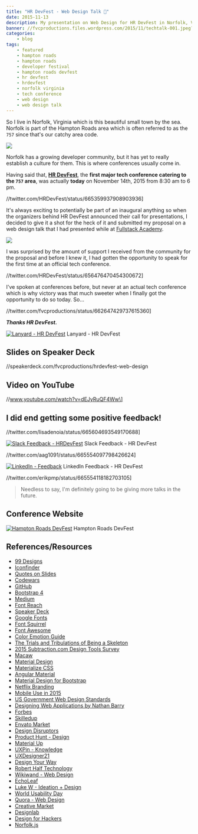 ```yaml
---
title: "HR DevFest - Web Design Talk 🎨️"
date: 2015-11-13
description: My presentation on Web Design for HR DevFest in Norfolk, VA on November 14th, 2015.
banner: //fvcproductions.files.wordpress.com/2015/11/techtalk-001.jpeg?w=1024&h=435&crop=1
categories:
    - blog
tags:
    - featured
    - hampton roads
    - hampton roads
    - developer festival
    - hampton roads devfest
    - hr devfest
    - hrdevfest
    - norfolk virginia
    - tech conference
    - web design
    - web design talk
---
```


So I live in Norfolk, Virginia which is this beautiful small town by the sea. Norfolk is part of the Hampton Roads area which is often referred to as the `757` since that's our catchy area code.

![](//sci.odu.edu/bem/images/Photos/Downtown%20Norfolk%20Photo.jpg)

Norfolk has a growing developer community, but it has yet to really establish a culture for them. This is where conferences usually come in.

Having said that, **[HR DevFest](//hrdevfest.org "HRDevFest")**, the **first major tech conference catering to the `757` area**, was actually **today** on November 14th, 2015 from 8:30 am to 6 pm.

//twitter.com/HRDevFest/status/665359937908903936\]

It's always exciting to potentially be part of an inaugural anything so when the organizers behind HR DevFest announced their call for presentations, I decided to give it a shot for the heck of it and submitted my proposal on a web design talk that I had presented while at [Fullstack Academy](//fullstackacademy.com "Fullstack Academy").

![](//i.stack.imgur.com/7cBUc.jpg)

I was surprised by the amount of support I received from the community for the proposal and before I knew it, I had gotten the opportunity to speak for the first time at an official tech conference.

//twitter.com/HRDevFest/status/656476470454300672\]

I've spoken at conferences before, but never at an actual tech conference which is why victory was that much sweeter when I finally got the opportunity to do so today. So…

//twitter.com/fvcproductions/status/662647429737615360\]

**_Thanks HR DevFest._**

[![Lanyard - HR
DevFest](//fvcproductions.files.wordpress.com/2015/11/img_0100.jpg)](//fvcproductions.com/blog/2015/11/13/hrdevfest-talk/img_0100/) Lanyard - HR DevFest

## Slides on Speaker Deck

//speakerdeck.com/fvcproductions/hrdevfest-web-design

## Video on YouTube

//www.youtube.com/watch?v=dEJyRuQF4Ww\]

## I did end getting some positive feedback!

//twitter.com/lisadenoia/status/665604693549170688\]

[![Slack Feedback -
HRDevFest](//fvcproductions.files.wordpress.com/2015/11/screenshot-2015-11-14-20-14-11.png)](//fvcproductions.com/blog/2015/11/13/hrdevfest-talk/screenshot-2015-11-14-20-14-11/) Slack Feedback - HR DevFest

//twitter.com/aag1091/status/665554097798426624\]

[![LinkedIn -
Feedback](//fvcproductions.files.wordpress.com/2015/11/screenshot-2015-11-14-23-14-32.png)](//fvcproductions.com/blog/2015/11/13/hrdevfest-talk/screenshot-2015-11-14-23-14-32/) LinkedIn Feedback - HR DevFest

//twitter.com/erikpmp/status/665554118182703105\]

> Needless to say, I'm definitely going to be giving more talks in the future.

## Conference Website

[![Hampton Roads
DevFest](//fvcproductions.files.wordpress.com/2015/11/hampton-roads-devfest.jpg)](//hrdevfest.org/) Hampton Roads DevFest

## References/Resources

* [99 Designs](//99designs.com/)
* [Iconfinder](//www.iconfinder.com/iconsets/iconsimple-logotypes)
* [Quotes on Slides](//quotesonslides.ideationkings.com/)
* [Codewars](//codewars.com)
* [GitHub](//github.com)
* [Bootstrap 4](//v4-alpha.getbootstrap.com/)
* [Medium](//medium.com/tag/design)
* [Font Reach](//fontreach.com)
* [Speaker Deck](//speakerdeck.com/p/featured)
* [Google Fonts](//google.com/fonts)
* [Font Squirrel](//fontsquirrel.com/)
* [Font Awesome](//fontawesome.com/)
* [Color Emotion Guide](//visual.ly/color-emotion-guide)
* [The Trials and Tribulations of Being a Skeleton](//vimeo.com/108496060)
* [2015 Subtraction.com Design Tools Survey](//tools.subtraction.com/)
* [Macaw](//macaw.co)
* [Material Design](//www.google.com/design/spec/material-design/introduction.html)
* [Materialize CSS](//materializecss.com/)
* [Angular Material](//material.angularjs.org/latest/)
* [Material Design for Bootstrap](//fezvrasta.github.io/bootstrap-material-design/)
* [Netflix Branding](//gretelny.com/project/56/netflix-branding)
* [Mobile Use in 2015](//www.pewinternet.org/2015/04/01/us-smartphone-use-in-2015/)
* [US Government Web Design Standards](//playbook.cio.gov/designstandards/)
* [Designing Web Applications by Nathan Barry](//nathanbarry.com/webapps/)
* [Forbes](//www.forbes.com/sites/calebmelby/2012/10/05/the-top-5-ugliest-billionaire-websites/)
* [Skilledup](//www.skilledup.com/articles/christopher-nolan-movies-teach-winning-hackathons)
* [Envato Market](//themeforest.net/community/market)
* [Design Disruptors](//designdisruptors.com)
* [Product Hunt - Design](//www.producthunt.com/#!/s/posts/design)
* [Material Up](//www.materialup.com/)
* [UXPin - Knowledge](//www.uxpin.com/knowledge.html)
* [UXDesigner21](//uxdesigner21.com/)
* [Design Your Way](www.designyourway.net/blog/inspiration/the-case-against-using-bootstrap-to-design-websites/)
* [Robert Half Technology](www.roberthalf.com/technology/blog/6-reasons-why-coders-should-understand-design)
* [Wikiwand - Web Design](//www.wikiwand.com/en/Web_design)
* [EchoLeaf](//www.echoleaf.com/blog/why-website-design-so-important)
* [Luke W - Ideation + Design](//www.lukew.com/ff/entry.asp?1945)
* [World Usability Day](//worldusabilityday.org/)
* [Quora - Web Design](//www.quora.com/topic/Web-Design)
* [Creative Market](//creativemarket.com)
* [Designlab](//trydesignlab.com/)
* [Design for Hackers](//designforhackers.com)
* [Norfolk.js](//www.meetup.com/NorfolkJS/)

